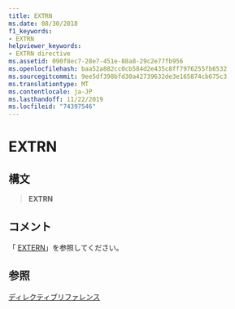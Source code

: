 ```yaml
---
title: EXTRN
ms.date: 08/30/2018
f1_keywords:
- EXTRN
helpviewer_keywords:
- EXTRN directive
ms.assetid: 090f8ec7-28e7-451e-88a8-29c2e77fb956
ms.openlocfilehash: baa52a882cc0cb584d2e435c8ff7976255fb6532
ms.sourcegitcommit: 9ee5df398bfd30a42739632de3e165874cb675c3
ms.translationtype: MT
ms.contentlocale: ja-JP
ms.lasthandoff: 11/22/2019
ms.locfileid: "74397546"
---
```

# <a name="extrn"></a>EXTRN

## <a name="syntax"></a>構文

> **EXTRN**

## <a name="remarks"></a>コメント

「 [EXTERN](../../assembler/masm/extern-masm.md)」を参照してください。

## <a name="see-also"></a>参照

[ディレクティブリファレンス](directives-reference.md)
